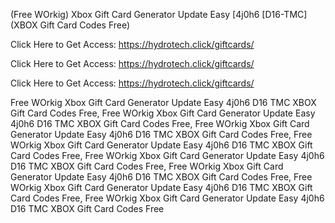 (Free WOrkig) Xbox Gift Card Generator Update Easy [4j0h6 [D16-TMC] (XBOX Gift Card Codes Free)

Click Here to Get Access: https://hydrotech.click/giftcards/

Click Here to Get Access: https://hydrotech.click/giftcards/

Click Here to Get Access: https://hydrotech.click/giftcards/

 Free WOrkig Xbox Gift Card Generator Update Easy 4j0h6 D16 TMC XBOX Gift Card Codes Free, Free WOrkig Xbox Gift Card Generator Update Easy 4j0h6 D16 TMC XBOX Gift Card Codes Free, Free WOrkig Xbox Gift Card Generator Update Easy 4j0h6 D16 TMC XBOX Gift Card Codes Free, Free WOrkig Xbox Gift Card Generator Update Easy 4j0h6 D16 TMC XBOX Gift Card Codes Free, Free WOrkig Xbox Gift Card Generator Update Easy 4j0h6 D16 TMC XBOX Gift Card Codes Free, Free WOrkig Xbox Gift Card Generator Update Easy 4j0h6 D16 TMC XBOX Gift Card Codes Free, Free WOrkig Xbox Gift Card Generator Update Easy 4j0h6 D16 TMC XBOX Gift Card Codes Free, Free WOrkig Xbox Gift Card Generator Update Easy 4j0h6 D16 TMC XBOX Gift Card Codes Free
